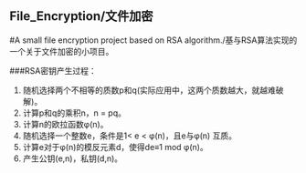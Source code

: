 ## File_Encryption/文件加密

#A small file encryption project based on RSA algorithm./基与RSA算法实现的一个关于文件加密的小项目。

###RSA密钥产生过程：
1. 随机选择两个不相等的质数p和q(实际应用中，这两个质数越大，就越难破解)。
2. 计算p和q的乘积n，n = pq。
3. 计算n的欧拉函数φ(n)。
4. 随机选择一个整数e，条件是1< e < φ(n)，且e与φ(n) 互质。
5. 计算e对于φ(n)的模反元素d，使得de≡1 mod φ(n)。
7. 产生公钥(e,n)，私钥(d,n)。
